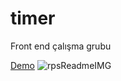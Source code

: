 # timer
Front end çalışma grubu

[Demo](http://alive-expert.surge.sh)
![rpsReadmeIMG](https://user-images.githubusercontent.com/12174223/71360611-7ae4d180-25a1-11ea-9967-697f2f2ec1b8.png)

